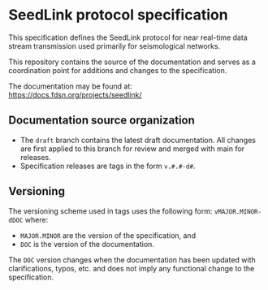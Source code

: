
# SeedLink protocol specification

This specification defines the SeedLink protocol for near real-time data stream transmission used primarily for seismological networks.

This repository contains the source of the documentation and serves as a coordination point for additions and changes to the specification.

The documentation may be found at: https://docs.fdsn.org/projects/seedlink/

## Documentation source organization

* The `draft` branch contains the latest draft documentation. All changes are first applied to
  this branch for review and merged with main for releases.
* Specification releases are tags in the form `v.#.#-d#`.

## Versioning

The versioning scheme used in tags uses the following form: `vMAJOR.MINOR-dDOC` where:
* `MAJOR.MINOR` are the version of the specification, and
* `DOC` is the version of the documentation.

The `DOC` version changes when the documentation has been updated with clarifications, typos,
etc. and does not imply any functional change to the specification.
